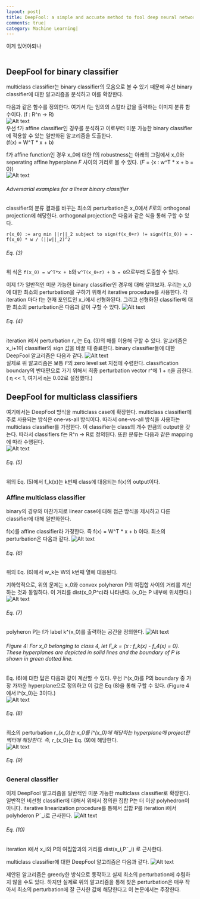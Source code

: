 ```yaml
---
layout: post|
title: DeepFool: a simple and accuate method to fool deep neural networks|
comments: true|
category: Machine Learning|
---
```


이게 있어야되나
<br/><br/>

## DeepFool for binary classifier
multiclass classifier는 binary classifier의 모음으로 볼 수 있기 때문에 우선 binary classifier에 대한 알고리즘을 분석하고 이를 확장한다. <br/>

다음과 같은 함수를 정의한다. 여기서 f는 임의의 스칼라 값을 출력하는 이미지 분류 함수이다. (f : R^n -> R) <br/>
![Alt text](../img/DeepFool/binary_classifier.png)
<br/>
우선 f가 affine classifier인 경우를 분석하고 이로부터 미분 가능한 binary classifier에 적용할 수 있는 일반화된 알고리즘을 도출한다. <br/> 
(f(x) = W^T * x + b) <br/>

f가 affine function인 경우 x\_0에 대한 f의 robustness는 아래의 그림에서 x\_0와 seperating affine hyperplane *F* 사이의 거리로 볼 수 있다. (*F* = {x : w^T * x + b = 0}) <br/>
![Alt text](../img/DeepFool/Figure2.JPG)
###### Adversarial examples for a linear binary classifier

classifier의 분류 결과를 바꾸는 최소의 perturbation은 x\_0에서 *F*로의 orthogonal projection에 해당한다. orthogonal projection은 다음과 같은 식을 통해 구할 수 있다. <br/>
```
r(x_0) := arg min ||r||_2 subject to sign(f(x_0+r) != sign(f(x_0)) = -f(x_0) * w / (||w||_2)^2
```
###### Eq. (3)
위 식은 ```f(x_0) = w^T*x + b```와 ```w^T(x_0+r) + b = 0```으로부터 도출할 수 있다. <br/>

이제 f가 일반적인 미분 가능한 binary classifier인 경우에 대해 살펴보자. 우리는 x\_0에 대한 최소의 perturbation을 구하기 위해서 iterative procedure를 사용한다. 각 iteration 마다 f는 현재 포인트인 x\_i에서 선형화된다. 그리고 선형화된 classifier에 대한 최소의 perturbation은 다음과 같이 구할 수 있다.
![Alt text](../img/DeepFool/eq4.JPG)
###### Eq. (4)
iteration i에서 perturbation r\_i는 Eq. (3)의 해를 이용해 구할 수 있다. 알고리즘은 x\_i+1이 classifier의 sign 값을 바꿀 때 종료한다. binary classifier들에 대한 DeepFool 알고리즘은 다음과 같다.
![Alt text](../img/DeepFool/Alogorithm1.JPG)
<br/>
실제로 위 알고리즘은 보통 *F*의 zero level set 지점에 수렴한다. classification boundary의 반대편으로 가기 위해서 최종 perturbation vector r^에 1 + η을 곱한다. ( η << 1, 여기서 η는 0.02로 설정했다.)

## DeepFool for multiclass classifiers
여기에서는 DeepFool 방식을 multiclass case에 확장한다. multiclass classifier에 주로 사용되는 방식은 one-vs-all 방식이다. 따라서 one-vs-all 방식을 사용하는 multiclass classifier를 가정한다. 이 classifier는 class의 개수 만큼의 output을 갖는다. 따라서 classifiers f는 R^n -> R로 정의된다. 또한 분류는 다음과 같은 mapping에 따라 수행된다. <br/>
![Alt text](../img/DeepFool/eq5.JPG)
###### Eq. (5)
위의 Eq. (5)에서 f\_k(x)는 k번째 class에 대응되는 f(x)의 output이다. 
<br/>

### Affine multiclass classifier
binary의 경우와 마찬가지로 linear case에 대해 접근 방식을 제시하고 다른 classifier에 대해 일반화한다. 
<br/>

f(x)를 affine classifier라 가정한다. 즉 f(x) = W^T * x + b 이다. 최소의 perturbation은 다음과 같다.
![Alt text](../img/DeepFool/eq6.JPG)
###### Eq. (6)
위의 Eq. (6)에서 w\_k는 W의 k번째 열에 대응된다. 
<br/>

기하학적으로, 위의 문제는 x\_0와 convex polyheron P의 여집합 사이의 거리를 계산하는 것과 동일하다. 이 거리를 dist(x\_0,P^c)라 나타낸다. (x\_0는 P 내부에 위치한다.)
![Alt text](../img/DeepFool/eq7.JPG)
###### Eq. (7)
polyheron P는 f가 label k^(x\_0)를 출력하는 공간을 정의한다. 
![Alt text](../img/DeepFool/Figure4.JPG)
###### Figure 4: For x\_0 belonging to class 4, let *F\_k* = {x : f\_k(x) - f\_4(x) = 0}. These hyperplanes are depicted in solid lines and the boundary of P is shown in green dotted line.
Eq. (6)에 대한 답은 다음과 같이 계산할 수 있다.
우선 l^(x\_0)를 P의 boundary 중 가장 가까운 hyperplane으로 정의하고 이 값은 Eq (8)을 통해 구할 수 있다. (Figure 4에서 l^(x\_0)는 3이다.) 
<br/>
![Alt text](../img/DeepFool/eq8.JPG)
###### Eq. (8)
최소의 perturbation r\_*(x\_0)는 x\_0를 l^(x\_0)에 해당하는 hyperplane에 project한 벡터에 해당한다. 
즉,  r\_*(x\_0)는 Eq. (9)에 해당한다. 
<br/>
![Alt text](../img/DeepFool/eq9.JPG)
###### Eq. (9)

### General classifier
이제 DeepFool 알고리즘을 일반적인 미분 가능한 multiclass classifier로 확장한다. 일반적인 비선형 classifier에 대해서 위에서 정의한 집합 P는 더 이상 polyhedron이 아니다. iterative linearization procedure를 통해서 집합 P를 iteration i에서 polyhderon P˜\_i로 근사한다.
![Alt text](../img/DeepFool/eq10.JPG)
###### Eq. (10)
iteration i에서 x\_i와 P의 여집합과의 거리를 dist(x\_i,P˜\_i) 로 근사한다. 
<br/>

multiclass classifier에 대한 DeepFool 알고리즘은 다음과 같다. 
![Alt text](../img/DeepFool/Algorithm2.JPG)
<br/>

제안된 알고리즘은 greedy한 방식으로 동작하고 실제 최소의 perturbation에 수렴하지 않을 수도 있다. 하지만 실제로 위의 알고리즘을 통해 찾은 perturbation은 매우 작아서 최소의 perturbation에 잘 근사한 값에 해당한다고 이 논문에서는 주장한다. 
<br/>


 
